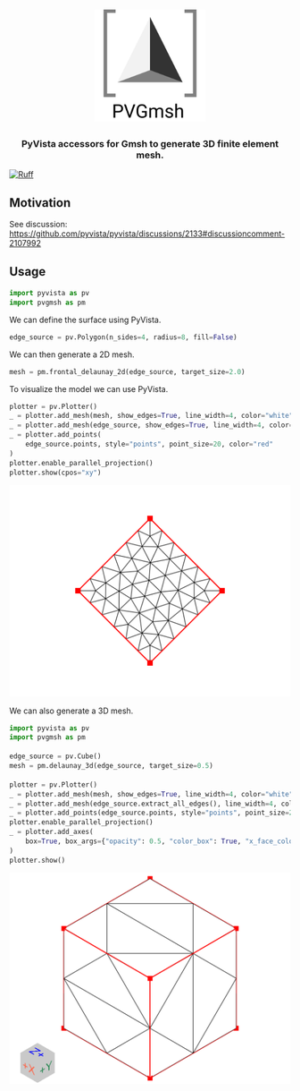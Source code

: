 <h1 align="center">
  <a href="https://github.com/pyvista/pvgmsh#--------">
    <img src="https://raw.githubusercontent.com/pyvista/pvgmsh/main/branding/logo/logomark/pvgmsh_logo_icon.svg"
         alt="PVGmsh"
         width="200"></a>
</h1>

<h3 align="center">
PyVista accessors for Gmsh to generate 3D finite element mesh.
</h3>

[![Ruff](https://img.shields.io/endpoint?url=https://raw.githubusercontent.com/astral-sh/ruff/main/assets/badge/v2.json)](https://github.com/astral-sh/ruff)

## Motivation

See discussion: https://github.com/pyvista/pyvista/discussions/2133#discussioncomment-2107992

## Usage

```python
import pyvista as pv
import pvgmsh as pm
```

We can define the surface using PyVista.

```python
edge_source = pv.Polygon(n_sides=4, radius=8, fill=False)
```

We can then generate a 2D mesh.

```python
mesh = pm.frontal_delaunay_2d(edge_source, target_size=2.0)
```

To visualize the model we can use PyVista.

```python
plotter = pv.Plotter()
_ = plotter.add_mesh(mesh, show_edges=True, line_width=4, color="white", lighting=False)
_ = plotter.add_mesh(edge_source, show_edges=True, line_width=4, color="red")
_ = plotter.add_points(
    edge_source.points, style="points", point_size=20, color="red"
)
plotter.enable_parallel_projection()
plotter.show(cpos="xy")
```

![frontal_delaunay_2d_01](https://github.com/pyvista/pvgmsh/raw/main/frontal_delaunay_2d_01.png)

We can also generate a 3D mesh.

```python
import pyvista as pv
import pvgmsh as pm

edge_source = pv.Cube()
mesh = pm.delaunay_3d(edge_source, target_size=0.5)

plotter = pv.Plotter()
_ = plotter.add_mesh(mesh, show_edges=True, line_width=4, color="white", lighting=False)
_ = plotter.add_mesh(edge_source.extract_all_edges(), line_width=4, color="red")
_ = plotter.add_points(edge_source.points, style="points", point_size=20, color="red")
plotter.enable_parallel_projection()
_ = plotter.add_axes(
    box=True, box_args={"opacity": 0.5, "color_box": True, "x_face_color": "white", "y_face_color": "white", "z_face_color": "white"}
)
plotter.show()
```

![delaunay_3d_01](https://github.com/pyvista/pvgmsh/raw/main/delaunay_3d_01.png)
